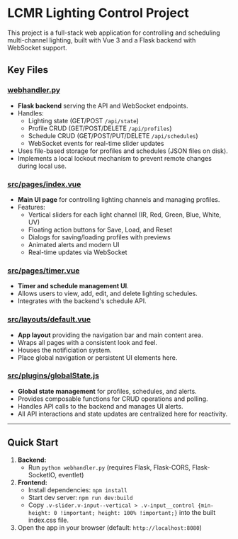 # LCMR Lighting Control Project

This project is a full-stack web application for controlling and scheduling multi-channel lighting, built with Vue 3 and a Flask backend with WebSocket support.

## Key Files

### [webhandler.py](webhandler.py)
- **Flask backend** serving the API and WebSocket endpoints.
- Handles:
  - Lighting state (GET/POST `/api/state`)
  - Profile CRUD (GET/POST/DELETE `/api/profiles`)
  - Schedule CRUD (GET/POST/PUT/DELETE `/api/schedules`)
  - WebSocket events for real-time slider updates
- Uses file-based storage for profiles and schedules (JSON files on disk).
- Implements a local lockout mechanism to prevent remote changes during local use.

### [src/pages/index.vue](src/pages/index.vue)
- **Main UI page** for controlling lighting channels and managing profiles.
- Features:
  - Vertical sliders for each light channel (IR, Red, Green, Blue, White, UV)
  - Floating action buttons for Save, Load, and Reset
  - Dialogs for saving/loading profiles with previews
  - Animated alerts and modern UI
  - Real-time updates via WebSocket

### [src/pages/timer.vue](src/pages/timer.vue)
- **Timer and schedule management UI**.
- Allows users to view, add, edit, and delete lighting schedules.
- Integrates with the backend's schedule API.

### [src/layouts/default.vue](src/layouts/default.vue)
- **App layout** providing the navigation bar and main content area.
- Wraps all pages with a consistent look and feel.
- Houses the notificiation system.
- Place global navigation or persistent UI elements here.

### [src/plugins/globalState.js](src/plugins/globalState.js)
- **Global state management** for profiles, schedules, and alerts.
- Provides composable functions for CRUD operations and polling.
- Handles API calls to the backend and manages UI alerts.
- All API interactions and state updates are centralized here for reactivity.

---

## Quick Start

1. **Backend:**
   - Run `python webhandler.py` (requires Flask, Flask-CORS, Flask-SocketIO, eventlet)
2. **Frontend:**
   - Install dependencies: `npm install`
   - Start dev server: `npm run dev:build`
   - Copy `.v-slider.v-input--vertical > .v-input__control {min-height: 0 !important; height: 100% !important;}` into the built index.css file.
3. Open the app in your browser (default: `http://localhost:8080`)

